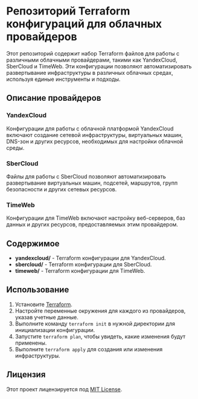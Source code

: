 # Репозиторий Terraform конфигураций для облачных провайдеров

Этот репозиторий содержит набор Terraform файлов для работы с различными облачными провайдерами, такими как YandexCloud, SberCloud и TimeWeb. Эти конфигурации позволяют автоматизировать развертывание инфраструктуры в различных облачных средах, используя единые инструменты и подходы.

## Описание провайдеров

### YandexCloud
Конфигурации для работы с облачной платформой YandexCloud включают создание сетевой инфраструктуры, виртуальных машин, DNS-зон и других ресурсов, необходимых для настройки облачной среды.

### SberCloud
Файлы для работы с SberCloud позволяют автоматизировать развертывание виртуальных машин, подсетей, маршрутов, групп безопасности и других сетевых ресурсов.

### TimeWeb
Конфигурации для TimeWeb включают настройку веб-серверов, баз данных и других ресурсов, предоставляемых этим провайдером.

## Содержимое

- **yandexcloud/** - Terraform конфигурации для YandexCloud.
- **sbercloud/** - Terraform конфигурации для SberCloud.
- **timeweb/** - Terraform конфигурации для TimeWeb.

## Использование

1. Установите [Terraform](https://www.terraform.io/).
2. Настройте переменные окружения для каждого из провайдеров, указав учетные данные.
3. Выполните команду `terraform init` в нужной директории для инициализации конфигурации.
4. Запустите `terraform plan`, чтобы увидеть, какие изменения будут применены.
5. Выполните `terraform apply` для создания или изменения инфраструктуры.


## Лицензия

Этот проект лицензируется под [MIT License](./LICENSE).
